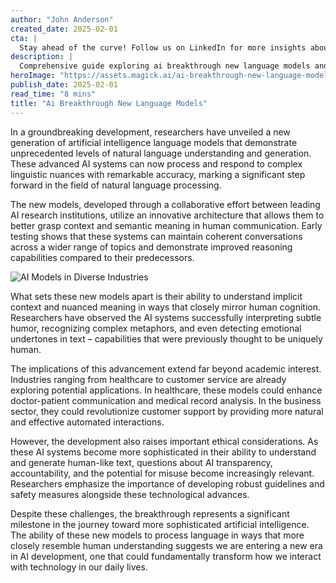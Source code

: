 ```yaml
---
author: "John Anderson"
created_date: 2025-02-01
cta: |
  Stay ahead of the curve! Follow us on LinkedIn for more insights about ai breakthrough new language models and other cutting-edge developments in AI and technology.
description: |
  Comprehensive guide exploring ai breakthrough new language models and its impact on modern technology.
heroImage: "https://assets.magick.ai/ai-breakthrough-new-language-models.png"
publish_date: 2025-02-01
read_time: "8 mins"
title: "Ai Breakthrough New Language Models"
---
```


In a groundbreaking development, researchers have unveiled a new generation of artificial intelligence language models that demonstrate unprecedented levels of natural language understanding and generation. These advanced AI systems can now process and respond to complex linguistic nuances with remarkable accuracy, marking a significant step forward in the field of natural language processing.

The new models, developed through a collaborative effort between leading AI research institutions, utilize an innovative architecture that allows them to better grasp context and semantic meaning in human communication. Early testing shows that these systems can maintain coherent conversations across a wider range of topics and demonstrate improved reasoning capabilities compared to their predecessors.

![AI Models in Diverse Industries](https://i.magick.ai/PIXE/1738419509278_magick_img.webp)

What sets these new models apart is their ability to understand implicit context and nuanced meaning in ways that closely mirror human cognition. Researchers have observed the AI systems successfully interpreting subtle humor, recognizing complex metaphors, and even detecting emotional undertones in text – capabilities that were previously thought to be uniquely human.

The implications of this advancement extend far beyond academic interest. Industries ranging from healthcare to customer service are already exploring potential applications. In healthcare, these models could enhance doctor-patient communication and medical record analysis. In the business sector, they could revolutionize customer support by providing more natural and effective automated interactions.

However, the development also raises important ethical considerations. As these AI systems become more sophisticated in their ability to understand and generate human-like text, questions about AI transparency, accountability, and the potential for misuse become increasingly relevant. Researchers emphasize the importance of developing robust guidelines and safety measures alongside these technological advances.

Despite these challenges, the breakthrough represents a significant milestone in the journey toward more sophisticated artificial intelligence. The ability of these new models to process language in ways that more closely resemble human understanding suggests we are entering a new era in AI development, one that could fundamentally transform how we interact with technology in our daily lives.